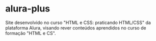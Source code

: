 # alura-plus
Site desenvolvido no curso "HTML e CSS: praticando HTML/CSS" da plataforma Alura, visando rever conteúdos aprendidos no curso de formação "HTML e CS".
